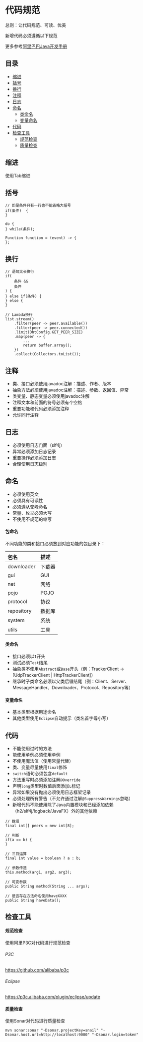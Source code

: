 # 代码规范

总则：让代码规范、可读、优美

新增代码必须遵循以下规范

更多参考[阿里巴巴Java开发手册](https://github.com/alibaba/p3c)

## 目录

* [缩进](#缩进)
* [括号](#括号)
* [换行](#换行)
* [注释](#注释)
* [日志](#日志)
* [命名](#命名)
	* [类命名](#类命名)
	* [变量命名](#变量命名)
* [代码](#代码)
* [检查工具](#检查工具)
	* [规范检查](#规范检查)
	* [质量检查](#质量检查)

## 缩进

使用Tab缩进

## 括号

```
// 即是条件只有一行也不能省略大括号
if(条件)  {
}

do {
} while(条件);

Function function = (event) -> {
};
```

## 换行

```
// 语句太长换行
if(
	条件 &&
	条件
) {
} else if(条件) {
} else {
}

// Lambda换行
list.stream()
	.filter(peer -> peer.available())
	.filter(peer -> peer.connected())
	.limit(DhtConfig.GET_PEER_SIZE)
	.map(peer -> {
		...
		return buffer.array();
	})
	.collect(Collectors.toList());
```

## 注释

* 类、接口必须使用javadoc注解：描述、作者、版本
* 抽象方法必须使用javadoc注解：描述、参数、返回值、异常
* 类变量、静态变量必须使用javadoc注解
* 注释文本和前面的符号必须有个空格
* 重要功能和代码必须添加注释
* 允许同行注释

## 日志

* 必须使用日志门面（slf4j）
* 异常必须添加日志记录
* 重要操作必须添加日志
* 合理使用日志级别

## 命名

* 必须使用英文
* 必须具有可读性
* 必须遵从驼峰命名
* 常量、枚举必须大写
* 不使用不规范的缩写

#### 包命名

不同功能的类和接口必须放到对应功能的包目录下：

|包名|描述|
|:--|:--|
|downloader|下载器|
|gui|GUI|
|net|网络|
|pojo|POJO|
|protocol|协议|
|repository|数据库|
|system|系统|
|utils|工具|

#### 类命名

* 接口必须以`I`开头
* 测试必须`Test`结尾
* 抽象类不使用`Abstract`或`Base`开头（例：TrackerClient -> [UdpTrackerClient | HttpTrackerClient]）
* 继承时子类命名必须以父类后缀结尾（例：Client、Server、MessageHandler、Downloader、Protocol、Repository等）

#### 变量命名

* 基本类型根据用途命名
* 其他类型使用`Eclipse`自动提示（类名首字母小写）

## 代码

* 不能使用过时的方法
* 能使用单例必须使用单例
* 不使用魔法值（使用常量代替）
* 类、变量尽量使用`final`修饰
* `switch`语句必须包含`default`
* 方法重写时必须添加注解`@Override`
* 声明`long`类型时数值后面添加`L`标记
* 异常如果没有抛出必须使用日志框架记录
* 必须处理所有警告（不允许通过注解`@SuppressWarnings`忽略）
* 新增代码不能使用除了Java内置模块和已经添加依赖（h2/slf4j/logback/JavaFX）外的其他依赖

```
// 数组
final int[] peers = new int[8];

// 判断
if(a == b) {
}

// 三目运算
final int value = boolean ? a : b;

// 参数传递
this.method(arg1, arg2, arg3);

// 可变参数
public String method(String ... args);

// 是否存在方法命名使用haveXXXX
public String haveData();
```

## 检查工具

#### 规范检查

使用阿里P3C对代码进行规范检查

###### P3C

https://github.com/alibaba/p3c

###### Eclipse

https://p3c.alibaba.com/plugin/eclipse/update

#### 质量检查

使用Sonar对代码进行质量检查

```
mvn sonar:sonar "-Dsonar.projectKey=snail" "-Dsonar.host.url=http://localhost:9000" "-Dsonar.login=token"
```